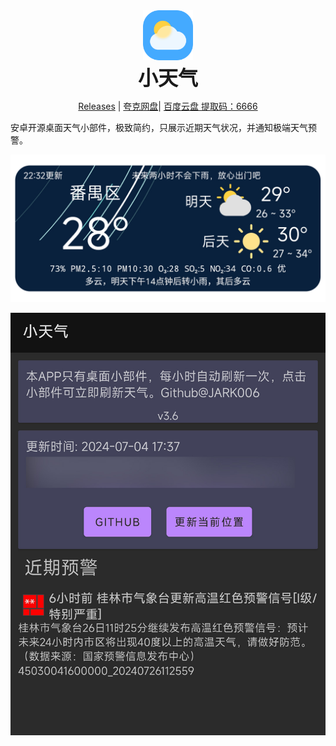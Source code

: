 <div align="center">
<img src = "logo.png" style="height:80px"/>
<br>
<font size="6"><strong>小天气</strong></font>
<br>

[Releases](https://github.com/jark006/weather_widget/releases) |
[夸克网盘](https://pan.quark.cn/s/d841f3513866)|
[百度云盘 提取码：6666](https://pan.baidu.com/s/1vmY4shG9SIjsFPMSxQYGpg?pwd=6666)

</div>

安卓开源桌面天气小部件，极致简约，只展示近期天气状况，并通知极端天气预警。

![](widget_preview.png)

![](app_preview.jpg)
